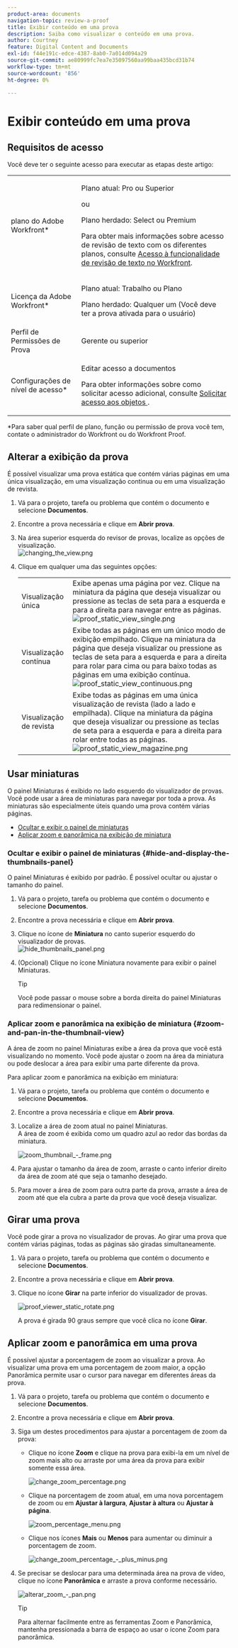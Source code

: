 ```yaml
---
product-area: documents
navigation-topic: review-a-proof
title: Exibir conteúdo em uma prova
description: Saiba como visualizar o conteúdo em uma prova.
author: Courtney
feature: Digital Content and Documents
exl-id: f44e191c-edce-4387-8ab0-7a014d094a29
source-git-commit: ae80999fc7ea7e35097560aa99baa435bcd31b74
workflow-type: tm+mt
source-wordcount: '856'
ht-degree: 0%

---
```


# Exibir conteúdo em uma prova

## Requisitos de acesso

Você deve ter o seguinte acesso para executar as etapas deste artigo:

<table style="table-layout:auto"> 
 <col> 
 <col> 
 <tbody> 
  <tr> 
   <td role="rowheader">plano do Adobe Workfront*</td> 
   <td> <p>Plano atual: Pro ou Superior</p> <p>ou</p> <p>Plano herdado: Select ou Premium</p> <p>Para obter mais informações sobre acesso de revisão de texto com os diferentes planos, consulte <a href="/help/quicksilver/administration-and-setup/manage-workfront/configure-proofing/access-to-proofing-functionality.md" class="MCXref xref">Acesso à funcionalidade de revisão de texto no Workfront</a>.</p> </td> 
  </tr> 
  <tr> 
   <td role="rowheader">Licença da Adobe Workfront*</td> 
   <td> <p>Plano atual: Trabalho ou Plano</p> <p>Plano herdado: Qualquer um (Você deve ter a prova ativada para o usuário)</p> </td> 
  </tr> 
  <tr> 
   <td role="rowheader">Perfil de Permissões de Prova </td> 
   <td>Gerente ou superior</td> 
  </tr> 
  <tr> 
   <td role="rowheader">Configurações de nível de acesso*</td> 
   <td> <p>Editar acesso a documentos</p> <p>Para obter informações sobre como solicitar acesso adicional, consulte <a href="../../../../workfront-basics/grant-and-request-access-to-objects/request-access.md" class="MCXref xref">Solicitar acesso aos objetos </a>.</p> </td> 
  </tr> 
 </tbody> 
</table>

&#42;Para saber qual perfil de plano, função ou permissão de prova você tem, contate o administrador do Workfront ou do Workfront Proof.

## Alterar a exibição da prova

É possível visualizar uma prova estática que contém várias páginas em uma única visualização, em uma visualização continua ou em uma visualização de revista.

1. Vá para o projeto, tarefa ou problema que contém o documento e selecione **Documentos**.
1. Encontre a prova necessária e clique em **Abrir prova**.

1. Na área superior esquerda do revisor de provas, localize as opções de visualização.\
   ![changing_the_view.png](assets/changing-the-view-350x213.png)

1. Clique em qualquer uma das seguintes opções:

   <table style="table-layout:auto"> 
    <col> 
    <col> 
    <tbody> 
     <tr> 
      <td role="rowheader">Visualização única</td> 
      <td>Exibe apenas uma página por vez. Clique na miniatura da página que deseja visualizar ou pressione as teclas de seta para a esquerda e para a direita para navegar entre as páginas.<br><img src="assets/proof-static-view-single.png" alt="proof_static_view_single.png"></td> 
     </tr> 
     <tr> 
      <td role="rowheader">Visualização contínua</td> 
      <td>Exibe todas as páginas em um único modo de exibição empilhado. Clique na miniatura da página que deseja visualizar ou pressione as teclas de seta para a esquerda e para a direita para rolar para cima ou para baixo todas as páginas em uma exibição contínua.<br><img src="assets/proof-static-view-continuous.png" alt="proof_static_view_continuous.png"></td> 
     </tr> 
     <tr> 
      <td role="rowheader">Visualização de revista</td> 
      <td>Exibe todas as páginas em uma única visualização de revista (lado a lado e empilhada). Clique na miniatura da página que deseja visualizar ou pressione as teclas de seta para a esquerda e para a direita para rolar entre todas as páginas.<br><img src="assets/proof-static-view-magazine.png" alt="proof_static_view_magazine.png"></td> 
     </tr> 
    </tbody> 
   </table>

## Usar miniaturas

O painel Miniaturas é exibido no lado esquerdo do visualizador de provas. Você pode usar a área de miniaturas para navegar por toda a prova. As miniaturas são especialmente úteis quando uma prova contém várias páginas.

* [Ocultar e exibir o painel de miniaturas](#hide-and-display-the-thumbnails-panel)
* [Aplicar zoom e panorâmica na exibição de miniatura](#zoom-and-pan-in-the-thumbnail-view)

### Ocultar e exibir o painel de miniaturas {#hide-and-display-the-thumbnails-panel}

O painel Miniaturas é exibido por padrão. É possível ocultar ou ajustar o tamanho do painel.

1. Vá para o projeto, tarefa ou problema que contém o documento e selecione **Documentos**.
1. Encontre a prova necessária e clique em **Abrir prova**.

1. Clique no ícone de **Miniatura** no canto superior esquerdo do visualizador de provas.\
   ![hide_thumbnails_panel.png](assets/hide-thumbnails-panel-350x213.png)

1. (Opcional) Clique no ícone Miniatura novamente para exibir o painel Miniaturas.

   >[!TIP]
   >
   >Você pode passar o mouse sobre a borda direita do painel Miniaturas para redimensionar o painel.

### Aplicar zoom e panorâmica na exibição de miniatura {#zoom-and-pan-in-the-thumbnail-view}

A área de zoom no painel Miniaturas exibe a área da prova que você está visualizando no momento. Você pode ajustar o zoom na área da miniatura ou pode deslocar a área para exibir uma parte diferente da prova.

Para aplicar zoom e panorâmica na exibição em miniatura:

1. Vá para o projeto, tarefa ou problema que contém o documento e selecione **Documentos**.
1. Encontre a prova necessária e clique em **Abrir prova**.

1. Localize a área de zoom atual no painel Miniaturas.\
   A área de zoom é exibida como um quadro azul ao redor das bordas da miniatura.

   ![zoom_thumbnail_-_frame.png](assets/zoom-thumbnail---frame-350x215.png)

1. Para ajustar o tamanho da área de zoom, arraste o canto inferior direito da área de zoom até que seja o tamanho desejado.
1. Para mover a área de zoom para outra parte da prova, arraste a área de zoom até que ela cubra a parte da prova que você deseja visualizar.

## Girar uma prova

Você pode girar a prova no visualizador de provas. Ao girar uma prova que contém várias páginas, todas as páginas são giradas simultaneamente.

1. Vá para o projeto, tarefa ou problema que contém o documento e selecione **Documentos**.
1. Encontre a prova necessária e clique em **Abrir prova**.

1. Clique no ícone **Girar** na parte inferior do visualizador de provas.

   ![proof_viewer_static_rotate.png](assets/proof-viewer-static-rotate-350x36.png)

   A prova é girada 90 graus sempre que você clica no ícone **Girar**.

## Aplicar zoom e panorâmica em uma prova

É possível ajustar a porcentagem de zoom ao visualizar a prova. Ao visualizar uma prova em uma porcentagem de zoom maior, a opção Panorâmica permite usar o cursor para navegar em diferentes áreas da prova.

1. Vá para o projeto, tarefa ou problema que contém o documento e selecione **Documentos**.
1. Encontre a prova necessária e clique em **Abrir prova**.

1. Siga um destes procedimentos para ajustar a porcentagem de zoom da prova:

   * Clique no ícone **Zoom** e clique na prova para exibi-la em um nível de zoom mais alto ou arraste por uma área da prova para exibir somente essa área.

     ![change_zoom_percentage.png](assets/change-zoom-percentage-350x36.png)

   * Clique na porcentagem de zoom atual, em uma nova porcentagem de zoom ou em **Ajustar à largura**, **Ajustar à altura** ou **Ajustar à página**.

     ![zoom_percentage_menu.png](assets/zoom-percentage-menu-350x245.png)

   * Clique nos ícones **Mais** ou **Menos** para aumentar ou diminuir a porcentagem de zoom.

     ![change_zoom_percentage_-_plus_minus.png](assets/change-zoom-percentage---plus-minus-350x36.png)

1. Se precisar se deslocar para uma determinada área na prova de vídeo, clique no ícone **Panorâmica** e arraste a prova conforme necessário.

   ![alterar_zoom_-_pan.png](assets/change-zoom---pan-350x36.png)

   >[!TIP]
   >
   >Para alternar facilmente entre as ferramentas Zoom e Panorâmica, mantenha pressionada a barra de espaço ao usar o ícone Zoom para panorâmica.
